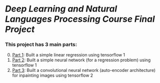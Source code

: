 # <i> Deep Learning and Natural Languages Processing Course Final Project </i>

### This project has 3 main parts:
0. [Part 1](P1_linear_regression_tensorflow_1.ipynb): Built a simple linear regression using tensorflow 1
0. [Part 2](P2_neural_network_tensorflow_1.ipynb): Built a simple neural network (for a regression problem) using tensorflow 1
0. [Part 3](P3_neural_network_tensorflow_autocoder.ipynb): Built a convolutional neural network (auto-encoder architecture) for inpainting images using tensorflow 2

